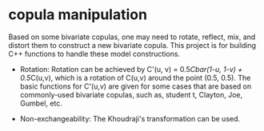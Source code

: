 # copula manipulation

Based on some bivariate copulas, one may need to rotate, reflect, mix, and distort them to construct a new bivariate copula. This project is for building C++ functions to handle these model constructions.

- Rotation: Rotation can be achieved by C'(u, v) = 0.5*Cbar(1-u, 1-v) + 0.5*C(u,v), which is a rotation of C(u,v) around the point (0.5, 0.5). The basic functions for C'(u,v) are given for some cases that are based on commonly-used bivariate copulas, such as, student t, Clayton, Joe, Gumbel, etc.

- Non-exchangeability: The Khoudraji's transformation can be used.
